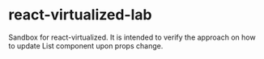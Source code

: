 # react-virtualized-lab
Sandbox for react-virtualized. 
It is intended to verify the approach on how to update List component upon props change. 
